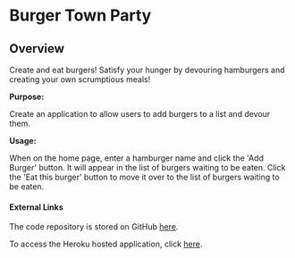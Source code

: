 # Burger Town Party

## Overview

Create and eat burgers! Satisfy your hunger by devouring hamburgers and creating your own scrumptious meals!

**Purpose:**

Create an application to allow users to add burgers to a list and devour them.

**Usage:**

When on the home page, enter a hamburger name and click the 'Add Burger' button. It will appear in the list of burgers waiting to be eaten. Click the 'Eat this burger' button to move it over to the list of burgers waiting to be eaten.

#### External Links

The code repository is stored on GitHub [here](https://github.com/peterwra/burger).

To access the Heroku hosted application, click [here](https://tranquil-beyond-87380.herokuapp.com/).
